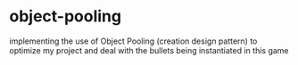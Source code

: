 # object-pooling

implementing the use of Object Pooling (creation design pattern) to optimize my project and deal with the bullets being instantiated in this game
 
 
 
